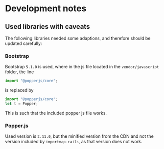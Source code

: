 # Development notes

## Used libraries with caveats

The following libraries needed some adaptions, and therefore should be updated carefully:

### Bootstrap

Bootstrap `5.1.0` is used, where in the js file located in the `vendor/javascript` folder, the line

```js
import "@popperjs/core";
```

is replaced by

```js
import "@popperjs/core";
let t = Popper;
```

This is such that the included popper js file works.

### Popper.js

Used version is `2.11.0`, but the minified version from the CDN and not the version included by `importmap-rails`, as that version does not work.